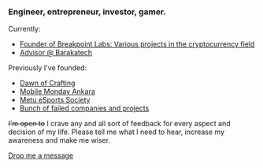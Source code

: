 ### Engineer, entrepreneur, investor, gamer. 

Currently:   
- <a href="about.html#breakpoint">Founder of Breakpoint Labs: Various projects in the cryptocurrency field</a>
- <a href="about.html#barakatech">Advisor @ Barakatech</a>

Previously I've founded:  
- <a href="about.html#dawnofcrafting">Dawn of Crafting</a>
- <a href="about.html#mobilemonday">Mobile Monday Ankara</a>  
- <a href="about.html#metuesports">Metu eSports Society</a>  
- <a href="about.html#kreix">Bunch of failed companies and projects</a>

~~I'm open to~~ I crave any and all sort of feedback for every aspect and decision of my life. Please tell me what I need to hear, increase my awareness and make me wiser.

<a href="mailto:goktugyil@gmail.com">Drop me a message</a>